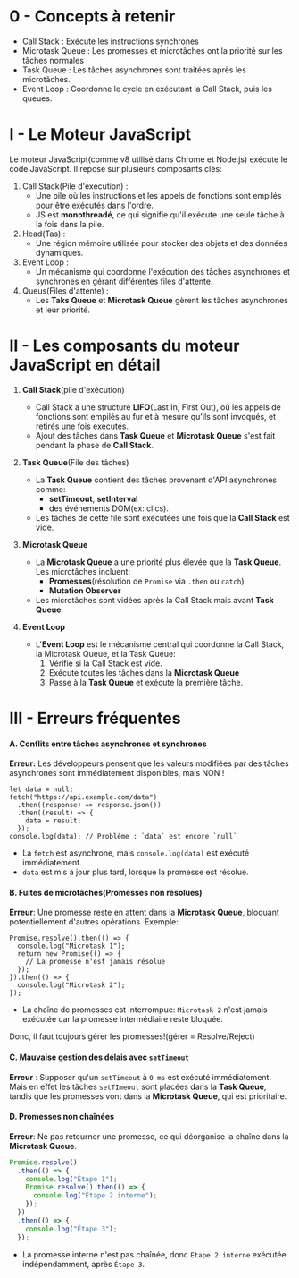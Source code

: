# 0 - Concepts à retenir
* Call Stack : Exécute les instructions synchrones
* Microtask Queue : Les promesses et microtâches ont la priorité sur les tâches normales
* Task Queue : Les tâches asynchrones sont traitées après les microtâches.
* Event Loop : Coordonne le cycle en exécutant la Call Stack, puis les queues.

# I - Le Moteur JavaScript
Le moteur JavaScript(comme v8 utilisé dans Chrome et Node.js) exécute le code JavaScript. Il repose sur plusieurs composants clés:
1. Call Stack(Pile d'exécution) :
    * Une pile où les instructions et les appels de fonctions sont empilés pour être exécutés dans l'ordre.
    * JS est __monothreadé__, ce qui signifie qu'il exécute une seule tâche à la fois dans la pile.
2. Head(Tas) :
    * Une région mémoire utilisée pour stocker des objets et des données dynamiques.
3. Event Loop :
    * Un mécanisme qui coordonne l'exécution des tâches asynchrones et synchrones en gérant différentes files d'attente.
4. Queus(Files d'attente) :
    * Les __Taks Queue__ et __Microtask Queue__ gèrent les tâches asynchrones et leur priorité.

# II - Les composants du moteur JavaScript en détail
1. __Call Stack__(pile d'exécution)
    * Call Stack a une structure __LIFO__(Last In, First Out), où les appels de fonctions sont empilés au fur et à mesure qu'ils sont invoqués, et retirés une fois exécutés.
    * Ajout des tâches dans __Task Queue__ et __Microtask Queue__ s'est fait pendant la phase de __Call Stack__.
2. __Task Queue__(File des tâches)
    * La __Task Queue__ contient des tâches provenant d'API asynchrones comme:
        * __setTimeout__, __setInterval__
        * des événements DOM(ex: clics).
    * Les tâches de cette file sont exécutées une fois que la __Call Stack__ est vide.
3. __Microtask Queue__
    * La __Microtask Queue__ a une priorité plus élevée que la __Task Queue__. Les microtâches incluent:
        * __Promesses__(résolution de ``Promise`` via ``.then`` ou ``catch``)
        * __Mutation Observer__
    * Les microtâches sont vidées après la Call Stack mais avant __Task Queue__.

4. __Event Loop__
    * L'__Event Loop__ est le mécanisme central qui coordonne la Call Stack, la Microtask Queue, et la Task Queue:
        1. Vérifie si la Call Stack est vide.
        2. Exécute toutes les tâches dans la __Microtask Queue__
        3. Passe à la __Task Queue__ et exécute la première tâche.

# III - Erreurs fréquentes
#### A. Conflits entre tâches asynchrones et synchrones
__Erreur:__ Les développeurs pensent que les valeurs modifiées par des tâches asynchrones sont immédiatement disponibles, mais NON !
````JS
let data = null;
fetch("https://api.example.com/data")
  .then((response) => response.json())
  .then((result) => {
    data = result;
  });
console.log(data); // Problème : `data` est encore `null`
````
* La ``fetch`` est asynchrone, mais ``console.log(data)`` est exécuté immédiatement.
* ``data`` est mis à jour plus tard, lorsque la promesse est résolue.

#### B. Fuites de microtâches(Promesses non résolues)
__Erreur__: Une promesse reste en attent dans la __Microtask Queue__, bloquant potentiellement d'autres opérations.
Exemple:
````JS
Promise.resolve().then(() => {
  console.log("Microtask 1");
  return new Promise(() => {
    // La promesse n'est jamais résolue
  });
}).then(() => {
  console.log("Microtask 2");
});
````
* La chaîne de promesses est interrompue: ``Microtask 2`` n'est jamais exécutée car la promesse intermédiaire reste bloquée.

Donc, il faut toujours gérer les promesses!(gérer = Resolve/Reject)

#### C. Mauvaise gestion des délais avec ``setTimeout``
__Erreur__ : Supposer qu'un ``setTimeout`` à ``0 ms`` est exécuté immédiatement.
Mais en effet les tâches ``setTImeout`` sont placées dans la __Task Queue__, tandis que les promesses vont dans la __Microtask Queue__, qui est prioritaire.

#### D. Promesses non chaînées
__Erreur__: Ne pas retourner une promesse, ce qui déorganise la chaîne dans la __Microtask Queue__.
````js
Promise.resolve()
  .then(() => {
    console.log("Étape 1");
    Promise.resolve().then(() => {
      console.log("Étape 2 interne");
    });
  })
  .then(() => {
    console.log("Étape 3");
  });
````
* La promesse interne n'est pas chaînée, donc ``Etape 2 interne`` exécutée indépendamment, après ``Étape 3``.
